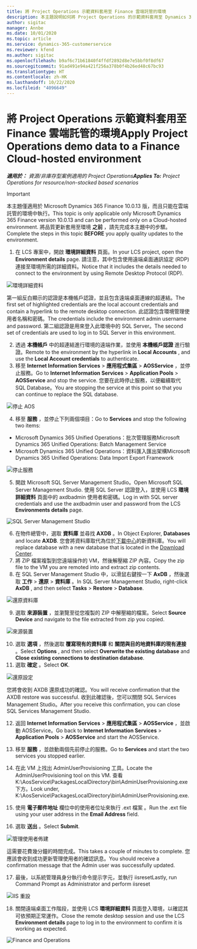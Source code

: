 ```yaml
---
title: 將 Project Operations 示範資料套用至 Finance 雲端託管的環境
description: 本主題說明如何將 Project Operations 的示範資料套用至 Dynamics 365 Finance 雲端託管的環境。
author: sigitac
manager: Annbe
ms.date: 10/01/2020
ms.topic: article
ms.service: dynamics-365-customerservice
ms.reviewer: kfend
ms.author: sigitac
ms.openlocfilehash: b9af6c71b61840f4ffdf2892d8e7e5bbf0f8df67
ms.sourcegitcommit: 91ad491e94a421f256a378b0f4b26ed48c67bc93
ms.translationtype: HT
ms.contentlocale: zh-HK
ms.lasthandoff: 10/22/2020
ms.locfileid: "4096649"
---
```

# <a name="apply-project-operations-demo-data-to-a-finance-cloud-hosted-environment"></a><span data-ttu-id="80d0a-103">將 Project Operations 示範資料套用至 Finance 雲端託管的環境</span><span class="sxs-lookup"><span data-stu-id="80d0a-103">Apply Project Operations demo data to a Finance Cloud-hosted environment</span></span>

<span data-ttu-id="80d0a-104">_**適用於：** 資源/非庫存型案例適用的 Project Operations_</span><span class="sxs-lookup"><span data-stu-id="80d0a-104">_**Applies To:** Project Operations for resource/non-stocked based scenarios_</span></span>

> [!IMPORTANT]
> <span data-ttu-id="80d0a-105">本主題僅適用於 Microsoft Dynamics 365 Finance 10.0.13 版，而且只能在雲端託管的環境中執行。</span><span class="sxs-lookup"><span data-stu-id="80d0a-105">This topic is only applicable only Microsoft Dynamics 365 Finance version 10.0.13 and can be performed only on a Cloud-hosted environment.</span></span> <span data-ttu-id="80d0a-106">將品質更新套用至環境 **之前** ，請先完成本主題中的步驟。</span><span class="sxs-lookup"><span data-stu-id="80d0a-106">Complete the steps in this topic **BEFORE** you apply quality updates to the environment.</span></span>

1. <span data-ttu-id="80d0a-107">在 LCS 專案中，開啟 **環境詳細資料** 頁面。</span><span class="sxs-lookup"><span data-stu-id="80d0a-107">In your LCS project, open the **Environment details** page.</span></span> <span data-ttu-id="80d0a-108">請注意，其中包含使用遠端桌面通訊協定 (RDP) 連接至環境所需的詳細資料。</span><span class="sxs-lookup"><span data-stu-id="80d0a-108">Notice that it includes the details needed to connect to the environment by using Remote Desktop Protocol (RDP).</span></span>

![ 環境詳細資料](./media/1EnvironmentDetails.png)

<span data-ttu-id="80d0a-110">第一組反白顯示的認證是本機帳戶認證，並且包含遠端桌面連線的超連結。</span><span class="sxs-lookup"><span data-stu-id="80d0a-110">The first set of highlighted credentials are the local account credentials and contain a hyperlink to the remote desktop connection.</span></span> <span data-ttu-id="80d0a-111">此認證包含環境管理使用者名稱和密碼。</span><span class="sxs-lookup"><span data-stu-id="80d0a-111">The credentials include the environment admin username and password.</span></span> <span data-ttu-id="80d0a-112">第二組認證是用來登入此環境中的 SQL Server。</span><span class="sxs-lookup"><span data-stu-id="80d0a-112">The second set of credentials are used to log in to SQL Server in this environment.</span></span>

2. <span data-ttu-id="80d0a-113">透過 **本機帳戶** 中的超連結進行環境的遠端作業，並使用 **本機帳戶認證** 進行驗證。</span><span class="sxs-lookup"><span data-stu-id="80d0a-113">Remote to the environment by the hyperlink in **Local Accounts** , and use the **Local Account credentials** to authenticate.</span></span>
3. <span data-ttu-id="80d0a-114">移至 **Internet Information Services** > **應用程式集區** > **AOSService** ，並停止服務。</span><span class="sxs-lookup"><span data-stu-id="80d0a-114">Go to **Internet Information Services** > **Application Pools** > **AOSService** and stop the service.</span></span> <span data-ttu-id="80d0a-115">您要在此時停止服務，以便繼續取代 SQL Database。</span><span class="sxs-lookup"><span data-stu-id="80d0a-115">You are stopping the service at this point so that you can continue to replace the SQL database.</span></span>

![停止 AOS](./media/2StopAOS.png)

4. <span data-ttu-id="80d0a-117">移至 **服務** ，並停止下列兩個項目：</span><span class="sxs-lookup"><span data-stu-id="80d0a-117">Go to **Services** and stop the following two items:</span></span>

- <span data-ttu-id="80d0a-118">Microsoft Dynamics 365 Unified Operations：批次管理服務</span><span class="sxs-lookup"><span data-stu-id="80d0a-118">Microsoft Dynamics 365 Unified Operations: Batch Management Service</span></span>
- <span data-ttu-id="80d0a-119">Microsoft Dynamics 365 Unified Operations：資料匯入匯出架構</span><span class="sxs-lookup"><span data-stu-id="80d0a-119">Microsoft Dynamics 365 Unified Operations: Data Import Export Framework</span></span>

![停止服務](./media/3StopServices.png)

5. <span data-ttu-id="80d0a-121">開啟 Microsoft SQL Server Management Studio。</span><span class="sxs-lookup"><span data-stu-id="80d0a-121">Open Microsoft SQL Server Management Studio.</span></span> <span data-ttu-id="80d0a-122">使用 SQL Server 認證登入，並使用 LCS **環境詳細資料** 頁面中的 axdbadmin 使用者和密碼。</span><span class="sxs-lookup"><span data-stu-id="80d0a-122">Log in with SQL server credentials and use the axdbadmin user and password from the LCS **Environments details** page.</span></span>

![SQL Server Management Studio](./media/4SSMS.png)

6. <span data-ttu-id="80d0a-124">在物件總管中，選取 **資料庫** 並尋找 **AXDB** 。</span><span class="sxs-lookup"><span data-stu-id="80d0a-124">In Object Explorer, **Databases** and locate **AXDB**.</span></span> <span data-ttu-id="80d0a-125">您會將資料庫取代為位於[下載中心](https://download.microsoft.com/download/1/a/3/1a314bd2-b082-4a87-abdc-1ba26c92b63d/ProjOpsDemoDataFOGARelease.zip)的新資料庫。</span><span class="sxs-lookup"><span data-stu-id="80d0a-125">You will replace database with a new database that is located in the [Download Center](https://download.microsoft.com/download/1/a/3/1a314bd2-b082-4a87-abdc-1ba26c92b63d/ProjOpsDemoDataFOGARelease.zip).</span></span> 
7. <span data-ttu-id="80d0a-126">將 ZIP 檔案複製到您遠端操作的 VM，然後解壓縮 ZIP 內容。</span><span class="sxs-lookup"><span data-stu-id="80d0a-126">Copy the zip file to the VM you are remoted into and extract zip contents.</span></span>
8. <span data-ttu-id="80d0a-127">在 SQL Server Management Studio 中，以滑鼠右鍵按一下 **AxDB** ，然後選取 **工作** > **還原** > **資料庫** 。</span><span class="sxs-lookup"><span data-stu-id="80d0a-127">In SQL Server Management Studio, right-click **AxDB** , and then select **Tasks** > **Restore** > **Database**.</span></span>

![還原資料庫](./media/5RestoreDatabase.png)

9. <span data-ttu-id="80d0a-129">選取 **來源裝置** ，並瀏覽至從您複製的 ZIP 中解壓縮的檔案。</span><span class="sxs-lookup"><span data-stu-id="80d0a-129">Select **Source Device** and navigate to the file extracted from zip you copied.</span></span>

![來源裝置](./media/6SourceDevice.png)

10. <span data-ttu-id="80d0a-131">選取 **選項** ，然後選取 **覆寫現有的資料庫** 和 **關閉與目的地資料庫的現有連接** 。</span><span class="sxs-lookup"><span data-stu-id="80d0a-131">Select **Options** , and then select **Overwrite the existing database** and **Close existing connections to destination database**.</span></span> 
11. <span data-ttu-id="80d0a-132">選取 **確定** 。</span><span class="sxs-lookup"><span data-stu-id="80d0a-132">Select **OK**.</span></span>

![還原設定](./media/7RestoreSetting.png)

<span data-ttu-id="80d0a-134">您將會收到 AXDB 還原成功的確認。</span><span class="sxs-lookup"><span data-stu-id="80d0a-134">You will receive confirmation that the AXDB restore was successful.</span></span> <span data-ttu-id="80d0a-135">收到此確認後，您可以關閉 SQL Services Management Studio。</span><span class="sxs-lookup"><span data-stu-id="80d0a-135">After you receive this confirmation, you can close SQL Services Management Studio.</span></span>

12. <span data-ttu-id="80d0a-136">返回 **Internet Information Services** > **應用程式集區** > **AOSService** ，並啟動 AOSService。</span><span class="sxs-lookup"><span data-stu-id="80d0a-136">Go back to **Internet Information Services** > **Application Pools** > **AOSService** and start the AOSService.</span></span>
13. <span data-ttu-id="80d0a-137">移至 **服務** ，並啟動兩個先前停止的服務。</span><span class="sxs-lookup"><span data-stu-id="80d0a-137">Go to **Services** and start the two services you stopped earlier.</span></span>

14. <span data-ttu-id="80d0a-138">在此 VM 上找出 AdminUserProvisioning 工具。</span><span class="sxs-lookup"><span data-stu-id="80d0a-138">Locate the AdminUserProvisioning tool on this VM.</span></span> <span data-ttu-id="80d0a-139">查看 K:\AosService\PackagesLocalDirectory\bin\AdminUserProvisioning.exe 下方。</span><span class="sxs-lookup"><span data-stu-id="80d0a-139">Look under, K:\AosService\PackagesLocalDirectory\bin\AdminUserProvisioning.exe.</span></span>
15. <span data-ttu-id="80d0a-140">使用 **電子郵件地址** 欄位中的使用者位址來執行 .ext 檔案 。</span><span class="sxs-lookup"><span data-stu-id="80d0a-140">Run the .ext file using your user address in the **Email Address** field.</span></span> 
16. <span data-ttu-id="80d0a-141">選取 **送出** 。</span><span class="sxs-lookup"><span data-stu-id="80d0a-141">Select **Submit**.</span></span>

![管理使用者佈建](./media/8AdminUserProvisioning.png)

<span data-ttu-id="80d0a-143">這需要花費幾分鐘的時間完成。</span><span class="sxs-lookup"><span data-stu-id="80d0a-143">This takes a couple of minutes to complete.</span></span> <span data-ttu-id="80d0a-144">您應該會收到成功更新管理使用者的確認訊息。</span><span class="sxs-lookup"><span data-stu-id="80d0a-144">You should receive a confirmation message that the Admin user was successfully updated.</span></span>

17. <span data-ttu-id="80d0a-145">最後，以系統管理員身分執行命令提示字元，並執行 iisreset</span><span class="sxs-lookup"><span data-stu-id="80d0a-145">Lastly, run Command Prompt as Administrator and perform iisreset</span></span>

![IIS 重設](./media/9IISReset.png)

18. <span data-ttu-id="80d0a-147">關閉遠端桌面工作階段，並使用 LCS **環境詳細資料** 頁面登入環境，以確認其可依預期正常運作。</span><span class="sxs-lookup"><span data-stu-id="80d0a-147">Close the remote desktop session and use the LCS **Environment details** page to log in to the environment to confirm it is working as expected.</span></span>

![Finance and Operations](./media/10FinanceAndOperations.png)
